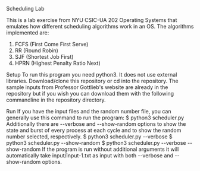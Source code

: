 Scheduling Lab

This is a lab exercise from NYU CSIC-UA 202 Operating Systems that emulates how different scheduling algorithms work in an OS. 
The algorithms implemented are:

1. FCFS (First Come First Serve)
2. RR (Round Robin)
3. SJF (Shortest Job First)
4. HPRN (Highest Penalty Ratio Next)

Setup
To run this program you need python3. It does not use external libraries. Download/clone this repository or cd into the repository. The sample inputs from Professor Gottlieb's website are already in the repository but if you wish you can download them with the following commandline in the repository directory.

Run
If you have the input files and the random number file, you can generally use this command to run the program:
$ python3 scheduler.py <input-filename>
Additionally there are --verbose and --show-random options to show the state and burst of every process at each cycle and to show the random number selected, respectively.
$ python3 scheduler.py --verbose <input-filename>
$ python3 scheduler.py --show-random <input-filename>
$ python3 scheduler.py --verbose --show-random <input-filename>
If the program is run without additional arguments it will automatically take input/input-1.txt as input with both --verbose and --show-random options.
